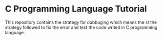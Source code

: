 # C Programming Language Tutorial

This repository contains  the strategy for dubbuging  which means the st
 the strategy followed to fix the error and test the code writed in C programming language. 
